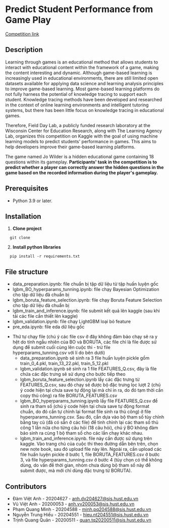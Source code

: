 # Predict Student Performance from Game Play
[Competition link](https://www.kaggle.com/competitions/predict-student-performance-from-game-play/overview)

## Description

Learning through games is an educational method that allows students to interact with educational content within the framework of a game, making the content interesting and dynamic. Although game-based learning is increasingly used in educational environments, there are still limited open datasets available for applying data science and learning analysis principles to improve game-based learning. Most game-based learning platforms do not fully harness the potential of knowledge tracing to support each student. Knowledge tracing methods have been developed and researched in the context of online learning environments and intelligent tutoring systems, but there has been little focus on knowledge tracing in educational games.

Therefore, Field Day Lab, a publicly funded research laboratory at the Wisconsin Center for Education Research, along with The Learning Agency Lab, organizes this competition on Kaggle with the goal of using machine learning models to predict students' performance in games. This aims to help developers improve their game-based learning platforms.

The game named Jo Wilder is a hidden educational game containing 18 questions within its gameplay. **Participants' task in the competition is to predict whether a player can correctly answer the hidden questions in the game based on the recorded information during the player's gameplay.**


## Prerequisites
 - Python 3.9 or later.

## Installation
1. **Clone project**
  ```
    git clone 
  ```
2. **Install python libraries**
  ```
    pip install -r requirements.txt
  ```

## File structure
  - data_preparation.ipynb: file chuẩn bị tập dữ liệu từ tập huấn luyện gốc
  - lgbm_BO_hyperparams_tunning.ipynb: file chạy Bayesian Optimization cho tập dữ liệu đã chuẩn bị
  - lgbm_boruta_feature_selection.ipynb: file chạy Boruta Feature Selection cho tập dữ liệu đã chuẩn bị
  - lgbm_train_and_inference.ipynb: file submit kết quả lên kaggle (sau khi tải các file cần thiết lên kaggle)
  - lgbm_validation.ipynb: file chạy LightGBM loại bỏ feature
  - pre_eda.ipynb: file eda dữ liệu gốc
* Thứ tự chạy file (chú ý các file csv ở đây không đảm bảo chạy sẽ ra y hệt do tính ngẫu nhiên của BO và BORUTA, các file chỉ là file được sử dụng để submit cuối cùng lên cuộc thi - trừ file hyperparams_tunning.csv với lí do bên dưới)
  - data_preparation.ipynb sẽ sinh ra 3 file huấn luyện pickle gồm train_0_4.pkl, train_13_22.pkl, train_5_12.pkl
  - lgbm_validation.ipynb sẽ sinh ra 1 file FEATURES_Q.csv, đây là file chứa các đặc trưng sẽ sử dụng cho bước tiếp theo
  - lgbm_boruta_feature_selection.ipynb lấy các đặc trưng từ FEATURES_Q.csv, sau đó chạy sẽ được bộ đặc trưng lọc lượt 2 (chú ý code hiện tại chưa save tự động lại mà chỉ in ra, do đó tạm thời cần copy thủ công) ra file BORUTA_FEATURES.csv
  - lgbm_BO_hyperparams_tunning.ipynb lấy file FEATURES_Q.csv để sinh ra tham số (chú ý code hiện tại chưa save tự động format chuẩn, do đó cần tự chỉnh lại format file sinh ra thủ công) ở file hyperparams_tunning.csv. Sau đó, cần dựa vào bộ tham số tùy chỉnh bằng tay cũ (đã có sẵn ở các file) để tinh chỉnh lại các tham số thủ công 1 lần nữa cho từng câu hỏi (18 câu hỏi), chú ý BO không đảm bảo sinh ra cùng 1 bộ tham số cho các lần chạy khác nhau.
  - lgbm_train_and_inference.ipynb. file này cần được sử dụng trên kaggle. Vào trang chủ của cuộc thi theo đường dẫn bên trên, chọn new note book, sau đó upload file này lên. Ngoài ra, cần upload các file huấn luyện pickle ở bước 1, file BORUTA_FEATURES.csv ở bước 3, và file hyperparams_tunning.csv ở bước 4 (tùy chọn có thể không dùng, do vấn đề thời gian, nhóm chưa dùng bộ tham số này để submit được, mà mới chỉ dùng đặc trưng từ BORUTA).

## Contributors
* Đàm Việt Anh - 20204627 - anh.dv204627@sis.hust.edu.vn
* Vũ Việt Anh - 20200053 - anh.vv200053@sis.hust.edu.vn
* Phạm Quang Minh - 20204588 - minh.pq204588@sis.hust.edu.vn
* Nguyễn Trung Hiếu - 20204551 - hieu.nt204551@sis.hust.edu.vn
* Trịnh Quang Quân - 20200511 - quan.tq20200511@sis.hust.edu.vn
